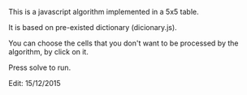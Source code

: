 This is a javascript algorithm implemented in a 5x5 table.

It is based on pre-existed dictionary (dicionary.js).

You can choose the cells that you don't want to be processed by the algorithm, by click on it.

Press solve to run.

Edit: 15/12/2015

